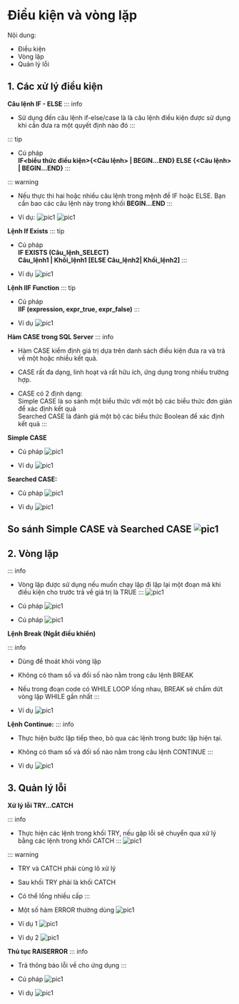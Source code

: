 <!-- ---
layout: Post
title: Bài 4. Điều kiện & Vòng lặp
subtitle: Cơ sở dữ liệu
author: KhanhDan
date: 2023-07-21
useHeaderImage: false
headerImage: https://github.com/dangtranhuu/images/blob/main/angurvad/java-core/session1/banner.png?raw=true
headerMask: rgba(39, 77, 61, 0.61)
permalinkPattern: /ebook/sql-server/:slug/
tags:
  - SQL Server
--- -->
# Điều kiện và vòng lặp

Nội dung: <br>
- Điều kiện
- Vòng lặp
- Quản lý lỗi

<!-- more -->

## 1. Các xử lý điều kiện

**Câu lệnh IF - ELSE**
::: info
- Sử dụng đến câu lệnh if-else/case là là câu lệnh
điều kiện được sử dụng khi cần đưa ra một
quyết định nào đó
:::

::: tip
- Cú pháp <br>
**IF<biểu thức điều kiện>{<Câu lệnh> | BEGIN...END} ELSE {<Câu lệnh> | BEGIN...END}**
:::

::: warning
- Nếu thực thi hai hoặc nhiều câu lệnh trong mệnh đề IF hoặc ELSE. Bạn cần bao các câu lệnh này trong khối **BEGIN…END**
:::

- Ví dụ:
![pic1](https://github.com/dangtranhuu/images/blob/main/angurvad/sql-server/session_4/Hinh_1.png?raw=true)
![pic1](https://github.com/dangtranhuu/images/blob/main/angurvad/sql-server/session_5/Hinh_2.png?raw=true)

**Lệnh If Exists**
::: tip
- Cú pháp <br>
**IF EXISTS (Câu_lệnh_SELECT) <br> Câu_lệnh1 | Khối_lệnh1 [ELSE Câu_lệnh2| Khối_lệnh2]**
:::

- Ví dụ
![pic1](https://github.com/dangtranhuu/images/blob/main/angurvad/sql-server/session_4/Hinh_3.png?raw=true)

**Lệnh IIF Function**
::: tip
- Cú pháp <br>
**IIF (expression, expr_true, expr_false)**
:::

- Ví dụ
![pic1](https://github.com/dangtranhuu/images/blob/main/angurvad/sql-server/session_4/Hinh_4.png?raw=true)

**Hàm CASE trong SQL Server**
::: info
- Hàm CASE kiểm định giá trị dựa trên danh sách điều
kiện đưa ra và trả về một hoặc nhiều kết quả.

- CASE rất đa dạng, linh hoạt và rất hữu ích, ứng dụng trong nhiều trường hợp.

- CASE có 2 định dạng: <br>
Simple CASE là so sánh một biểu thức với một bộ các biểu
thức đơn giản để xác định kết quả <br>
Searched CASE là đánh giá một bộ các biểu thức Boolean để
xác định kết quả
:::

**Simple CASE**

- Cú pháp
![pic1](https://github.com/dangtranhuu/images/blob/main/angurvad/sql-server/session_4/Hinh_5.png?raw=true)

- Ví dụ
![pic1](https://github.com/dangtranhuu/images/blob/main/angurvad/sql-server/session_4/Hinh_6.png?raw=true)

**Searched CASE:**
- Cú pháp
![pic1](https://github.com/dangtranhuu/images/blob/main/angurvad/sql-server/session_4/Hinh_7.png?raw=true)

- Ví dụ
![pic1](https://github.com/dangtranhuu/images/blob/main/angurvad/sql-server/session_4/Hinh_8.png?raw=true)

**So sánh Simple CASE và Searched CASE**
![pic1](https://github.com/dangtranhuu/images/blob/main/angurvad/sql-server/session_4/Hinh_9.png?raw=true)
---

## 2. Vòng lặp

::: info
- Vòng lặp được sử dụng nếu muốn chạy lặp đi
lặp lại một đoạn mã khi điều kiện cho trước trả
về giá trị là TRUE
:::
![pic1](https://github.com/dangtranhuu/images/blob/main/angurvad/sql-server/session_4/Hinh_10.png?raw=true)
- Cú pháp
![pic1](https://github.com/dangtranhuu/images/blob/main/angurvad/sql-server/session_4/Hinh_11.png?raw=true)

- Cú pháp
![pic1](https://github.com/dangtranhuu/images/blob/main/angurvad/sql-server/session_4/Hinh_12.png?raw=true)

**Lệnh Break (Ngắt điều khiển)**

::: info
- Dùng để thoát khỏi vòng lặp
- Không có tham số và đối số nào nằm trong câu lệnh BREAK
- Nếu trong đoạn code có WHILE LOOP lồng nhau, BREAK sẽ chấm dứt vòng lặp WHILE gần nhất
:::

- Ví dụ
![pic1](https://github.com/dangtranhuu/images/blob/main/angurvad/sql-server/session_4/Hinh_13.png?raw=true)

**Lệnh Continue:**
::: info
- Thực hiện bước lặp tiếp theo, bỏ qua các lệnh trong bước lặp hiện tại.
- Không có tham số và đối số nào nằm trong câu lệnh CONTINUE
:::

- Ví dụ
![pic1](https://github.com/dangtranhuu/images/blob/main/angurvad/sql-server/session_4/Hinh_14.png?raw=true)


## 3. Quản lý lỗi

**Xử lý lỗi TRY…CATCH**

::: info
- Thực hiện các lệnh trong khối TRY, nếu gặp lỗi sẽ
chuyển qua xử lý bằng các lệnh trong khối CATCH
:::
![pic1](https://github.com/dangtranhuu/images/blob/main/angurvad/sql-server/session_4/Hinh_15.png?raw=true)

::: warning
- TRY và CATCH phải cùng lô xử lý
- Sau khối TRY phải là khối CATCH
- Có thể lồng nhiều cấp
:::

- Một số hàm ERROR thường dùng
![pic1](https://github.com/dangtranhuu/images/blob/main/angurvad/sql-server/session_4/Hinh_16.png?raw=true)

- Ví dụ 1
![pic1](https://github.com/dangtranhuu/images/blob/main/angurvad/sql-server/session_4/Hinh_17.png?raw=true)

- Ví dụ 2
![pic1](https://github.com/dangtranhuu/images/blob/main/angurvad/sql-server/session_4/Hinh_18.png?raw=true)

**Thủ tục RAISERROR**
::: info
- Trả thông báo lỗi về cho ứng dụng
:::

- Cú pháp
![pic1](https://github.com/dangtranhuu/images/blob/main/angurvad/sql-server/session_4/Hinh_19.png?raw=true)

- Ví dụ
![pic1](https://github.com/dangtranhuu/images/blob/main/angurvad/sql-server/session_4/Hinh_20.png?raw=true)